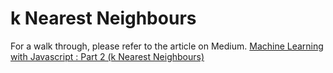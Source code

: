 # k Nearest Neighbours
For a walk through, please refer to the article on Medium. [Machine Learning with Javascript : Part 2 (k Nearest Neighbours)](https://hackernoon.com/machine-learning-with-javascript-part-1-9b97f3ed4fe5)